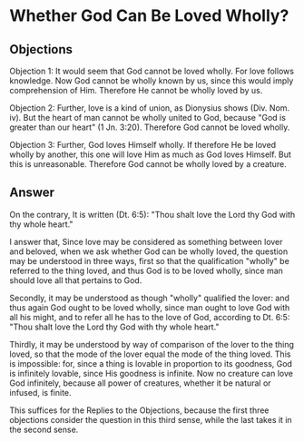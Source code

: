 # Whether God Can Be Loved Wholly?

## Objections

Objection 1: It would seem that God cannot be loved wholly. For love follows knowledge. Now God cannot be wholly known by us, since this would imply comprehension of Him. Therefore He cannot be wholly loved by us.

Objection 2: Further, love is a kind of union, as Dionysius shows (Div. Nom. iv). But the heart of man cannot be wholly united to God, because "God is greater than our heart" (1 Jn. 3:20). Therefore God cannot be loved wholly.

Objection 3: Further, God loves Himself wholly. If therefore He be loved wholly by another, this one will love Him as much as God loves Himself. But this is unreasonable. Therefore God cannot be wholly loved by a creature.

## Answer

On the contrary, It is written (Dt. 6:5): "Thou shalt love the Lord thy God with thy whole heart."

I answer that, Since love may be considered as something between lover and beloved, when we ask whether God can be wholly loved, the question may be understood in three ways, first so that the qualification "wholly" be referred to the thing loved, and thus God is to be loved wholly, since man should love all that pertains to God.

Secondly, it may be understood as though "wholly" qualified the lover: and thus again God ought to be loved wholly, since man ought to love God with all his might, and to refer all he has to the love of God, according to Dt. 6:5: "Thou shalt love the Lord thy God with thy whole heart."

Thirdly, it may be understood by way of comparison of the lover to the thing loved, so that the mode of the lover equal the mode of the thing loved. This is impossible: for, since a thing is lovable in proportion to its goodness, God is infinitely lovable, since His goodness is infinite. Now no creature can love God infinitely, because all power of creatures, whether it be natural or infused, is finite.

This suffices for the Replies to the Objections, because the first three objections consider the question in this third sense, while the last takes it in the second sense.